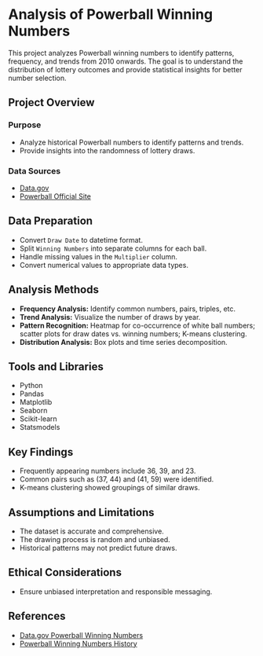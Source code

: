 # Analysis of Powerball Winning Numbers

This project analyzes Powerball winning numbers to identify patterns, frequency, and trends from 2010 onwards. The goal is to understand the distribution of lottery outcomes and provide statistical insights for better number selection.

## Project Overview

### Purpose
- Analyze historical Powerball numbers to identify patterns and trends.
- Provide insights into the randomness of lottery draws.

### Data Sources
- [Data.gov](https://catalog.data.gov/dataset/lottery-powerball-winning-numbers-beginning-2010)
- [Powerball Official Site](https://www.powerball.com/)

## Data Preparation
- Convert `Draw Date` to datetime format.
- Split `Winning Numbers` into separate columns for each ball.
- Handle missing values in the `Multiplier` column.
- Convert numerical values to appropriate data types.

## Analysis Methods
- **Frequency Analysis:** Identify common numbers, pairs, triples, etc.
- **Trend Analysis:** Visualize the number of draws by year.
- **Pattern Recognition:** Heatmap for co-occurrence of white ball numbers; scatter plots for draw dates vs. winning numbers; K-means clustering.
- **Distribution Analysis:** Box plots and time series decomposition.

## Tools and Libraries
- Python
- Pandas
- Matplotlib
- Seaborn
- Scikit-learn
- Statsmodels

## Key Findings
- Frequently appearing numbers include 36, 39, and 23.
- Common pairs such as (37, 44) and (41, 59) were identified.
- K-means clustering showed groupings of similar draws.

## Assumptions and Limitations
- The dataset is accurate and comprehensive.
- The drawing process is random and unbiased.
- Historical patterns may not predict future draws.

## Ethical Considerations
- Ensure unbiased interpretation and responsible messaging.

## References
- [Data.gov Powerball Winning Numbers](https://catalog.data.gov/dataset/lottery-powerball-winning-numbers-beginning-2010)
- [Powerball Winning Numbers History](https://www.powerball.com/)

